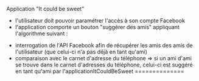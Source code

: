 Application "It could be sweet"
- l'utilisateur doit pouvoir paramétrer l'accès à son compte Facebook
- l'application comporte un bouton "suggérer des amis" appliquant l'algorithme suivant :
* interrogation de l'API Facebook afin de récupérer les amis des amis de l'utilisateur (que celui-ci n'a pas déjà en tant qu'ami)
* comparaison avec le carnet d'adresse du téléphone
=> si un ami d'ami se trouve dans le carnet d'adresses du téléphone, celui-ci est suggéré en tant qu'ami par l'applicationItCouldBeSweet
==============
